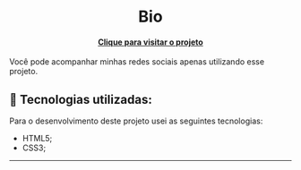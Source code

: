 <h1 align="center">
  <br>Bio
</h1>

<h4 align="center"><a href="https://abraaowendel.github.io/Bio/" target="_blank">Clique para visitar o projeto</a></h4>

<p>Você pode acompanhar minhas redes sociais apenas utilizando esse projeto.</p>

## 💼 Tecnologias utilizadas:

Para o desenvolvimento deste projeto usei as seguintes tecnologias:

- HTML5;
- CSS3;

---

